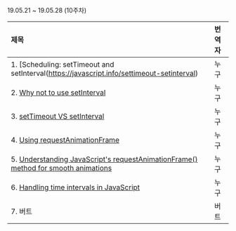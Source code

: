 19.05.21 ~ 19.05.28 (10주차)

|   제목   | 번역자  |
| :-------- | :------ |
| 1. [Scheduling: setTimeout and setInterval(https://javascript.info/settimeout-setinterval) | 누구 |
| 2. [Why not to use setInterval](https://dev.to/akanksha_9560/why-not-to-use-setinterval--2na9) | 누구 |
| 3. [setTimeout VS setInterval](https://develoger.com/settimeout-vs-setinterval-cff85142555b) | 누구 |
| 4. [Using requestAnimationFrame](https://css-tricks.com/using-requestanimationframe/) | 누구 |
| 5. [Understanding JavaScript's requestAnimationFrame() method for smooth animations](http://www.javascriptkit.com/javatutors/requestanimationframe.shtml) | 누구 |
| 6. [Handling time intervals in JavaScript](https://www.amitmerchant.com/Handling-Time-Intervals-In-Javascript/) | 누구 |
| 7. 버트 | 버트 |
